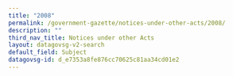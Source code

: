 ```yaml
---
title: "2008"
permalink: /government-gazette/notices-under-other-acts/2008/
description: ""
third_nav_title: Notices under other Acts
layout: datagovsg-v2-search
default_field: Subject
datagovsg-id: d_e7353a8fe876cc70625c81aa34cd01e2
---
```

